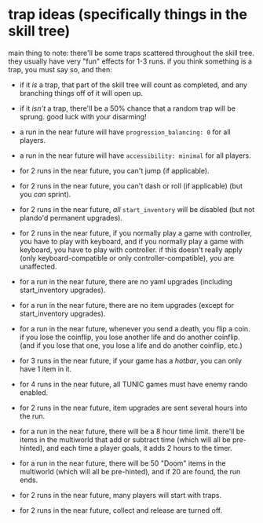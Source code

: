 # trap ideas (specifically things in the skill tree)

main thing to note: 
there'll be some traps scattered throughout the skill tree. they usually have very "fun" effects for 1-3 runs.
if you think something is a trap, you must say so, and then:
- if it *is* a trap, that part of the skill tree will count as completed, and any branching things off of it will open up.
- if it *isn't* a trap, there'll be a 50% chance that a random trap will be sprung.
good luck with your disarming!

- a run in the near future will have `progression_balancing: 0` for all players.
- a run in the near future will have `accessibility: minimal` for all players.
- for 2 runs in the near future, you can't jump (if applicable).
- for 2 runs in the near future, you can't dash or roll (if applicable) (but you *can* sprint).
- for 2 runs in the near future, *all* `start_inventory` will be disabled (but not plando'd permanent upgrades).
- for 2 runs in the near future, if you normally play a game with controller, you have to play with keyboard, and if you normally play a game with keyboard, you have to play with controller. if this doesn't really apply (only keyboard-compatible or only controller-compatible), you are unaffected.
- for a run in the near future, there are no yaml upgrades (including start_inventory upgrades).
- for a run in the near future, there are no item upgrades (except for start_inventory upgrades).
- for a run in the near future, whenever you send a death, you flip a coin. if you lose the coinflip, you lose another life and do another coinflip. (and if you lose that one, you lose a life and do another coinflip, etc.)
- for 3 runs in the near future, if your game has a *hotbar*, you can only have 1 item in it.
- for 4 runs in the near future, all TUNIC games must have enemy rando enabled.
- for 2 runs in the near future, item upgrades are sent several hours into the run.
- for a run in the near future, there will be a 8 hour time limit. there'll be items in the multiworld that add or subtract time (which will all be pre-hinted), and each time a player goals, it adds 2 hours to the timer.
- for a run in the near future, there will be 50 "Doom" items in the multiworld (which will all be pre-hinted), and if 20 are found, the run ends.
- for 2 runs in the near future, many players will start with traps.
- for 2 runs in the near future, collect and release are turned off.